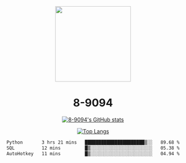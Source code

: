 <div align="center">
  <img src="[https://avatars.githubusercontent.com/u/73003857?v=4](https://cdn.discordapp.com/attachments/1022673925198577677/1105917345601433670/9094.png)" width="200px"/>
  <h1>8-9094</h1>

[![8-9094's GitHub stats](https://github-readme-stats.vercel.app/api?username=8-9094&show_icons=true&theme=synthwave)](https://github.com/anuraghazra/github-readme-stats)

[![Top Langs](https://github-readme-stats.vercel.app/api/top-langs/?username=8-9094&layout=compact&theme=synthwave)](https://github.com/Wrath-cyber/github-readme-stats)
 
<!--START_SECTION:waka-->

```txt
Python       3 hrs 21 mins   ██████████████████████▒░░   89.68 %
SQL          12 mins         █▒░░░░░░░░░░░░░░░░░░░░░░░   05.38 %
AutoHotkey   11 mins         █▒░░░░░░░░░░░░░░░░░░░░░░░   04.94 %
```

<!--END_SECTION:waka-->
